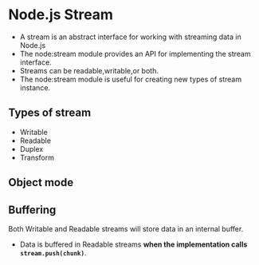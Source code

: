 # Node.js Stream

- A stream is an abstract interface for working with streaming data in Node.js
- The node:stream module provides an API for implementing the stream interface.
- Streams can be readable,writable,or both.
- The node:stream module is useful for creating new types of stream instance.

## Types of stream

- Writable
- Readable
- Duplex
- Transform

## Object mode

## Buffering

Both Writable and Readable streams will store data in an internal buffer.

- Data is buffered in Readable streams **when the implementation calls `stream.push(chunk)`**.



